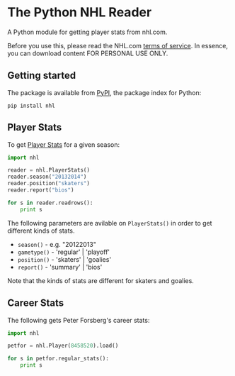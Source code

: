 The Python NHL Reader
======================

A Python module for getting player stats from nhl.com. 

Before you use this, please read the NHL.com [terms of service](http://www.nhl.com/ice/page.htm?id=26389). In essence, you can download content FOR PERSONAL USE ONLY.  


## Getting started

The package is available from [PyPI](https://pypi.python.org/pypi/nhl), the package index for Python:

```
pip install nhl
```

## Player Stats

To get [Player Stats](http://www.nhl.com/ice/playerstats.htm?season=20122013&gameType=2&team=&position=S&country=&status=&viewName=summary) for a given season:

```python
import nhl

reader = nhl.PlayerStats()
reader.season("20132014")
reader.position("skaters")
reader.report("bios")

for s in reader.readrows():
    print s

```        

The following parameters are avilable on ```PlayerStats()``` in order to get different kinds of stats.


* ```season()``` - e.g. "20122013"
* ```gametype()``` - 'regular' | 'playoff'
* ```position()``` - 'skaters' | 'goalies'
* ```report()``` - 'summary' | 'bios'


Note that the kinds of stats are different for skaters and goalies.


## Career Stats

The following gets Peter Forsberg's career stats:

```python
import nhl

petfor = nhl.Player(8458520).load()

for s in petfor.regular_stats():
    print s
```



